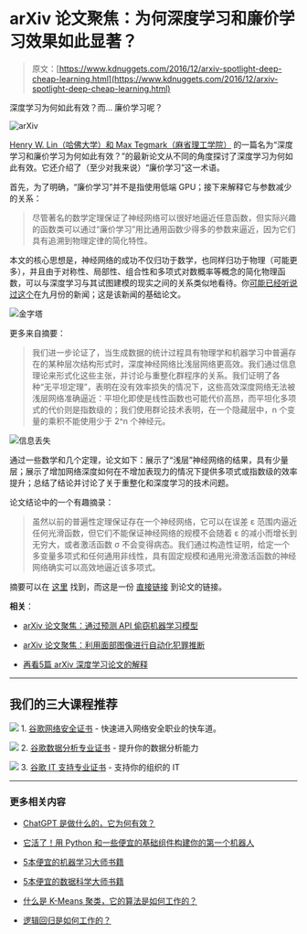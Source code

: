 # arXiv 论文聚焦：为何深度学习和廉价学习效果如此显著？

> 原文：[https://www.kdnuggets.com/2016/12/arxiv-spotlight-deep-cheap-learning.html](https://www.kdnuggets.com/2016/12/arxiv-spotlight-deep-cheap-learning.html)

深度学习为何如此有效？而... 廉价学习呢？

![arXiv](../Images/7d2d792a27b6d8c8f5ce5b64714828b1.png)

[Henry W. Lin（哈佛大学）和 Max Tegmark（麻省理工学院）](https://arxiv.org/abs/1608.08225) 的一篇名为“深度学习和廉价学习为何如此有效？”的最新论文从不同的角度探讨了深度学习为何如此有效。它还介绍了（至少对我来说）“廉价学习”这一术语。

首先，为了明确，“廉价学习”并不是指使用低端 GPU；接下来解释它与参数减少的关系：

> 尽管著名的数学定理保证了神经网络可以很好地逼近任意函数，但实际兴趣的函数类可以通过“廉价学习”用比通用函数少得多的参数来逼近，因为它们具有追溯到物理定律的简化特性。

本文的核心思想是，神经网络的成功不仅归功于数学，也同样归功于物理（可能更多），并且由于对称性、局部性、组合性和多项式对数概率等概念的简化物理函数，可以与深度学习与其试图建模的现实之间的关系类似地看待。你[可能已经听说过这个](https://www.technologyreview.com/s/602344/the-extraordinary-link-between-deep-neural-networks-and-the-nature-of-the-universe/)在九月份的新闻；这是该新闻的基础论文。

![金字塔](../Images/e9f37985b69e1cf4bb6f72da199a5fa1.png)

更多来自摘要：

> 我们进一步论证了，当生成数据的统计过程具有物理学和机器学习中普遍存在的某种层次结构形式时，深度神经网络比浅层网络更高效。我们通过信息理论来形式化这些主张，并讨论与重整化群程序的关系。我们证明了各种“无平坦定理”，表明在没有效率损失的情况下，这些高效深度网络无法被浅层网络准确逼近：平坦化即使是线性函数也可能代价高昂，而平坦化多项式的代价则是指数级的；我们使用群论技术表明，在一个隐藏层中，n 个变量的乘积不能使用少于 2^n 个神经元。

![信息丢失](../Images/f979328362b981e94aaa5b04e410a42d.png)

通过一些数学和几个定理，论文如下：展示了“浅层”神经网络的结果，具有少量层；展示了增加网络深度如何在不增加表现力的情况下提供多项式或指数级的效率提升；总结了结论并讨论了关于重整化和深度学习的技术问题。

论文结论中的一个有趣摘录：

> 虽然以前的普遍性定理保证存在一个神经网络，它可以在误差 ε 范围内逼近任何光滑函数，但它们不能保证神经网络的规模不会随着 ε 的减小而增长到无穷大，或者激活函数 σ 不会变得病态。我们通过构造性证明，给定一个多变量多项式和任何通用非线性，具有固定规模和通用光滑激活函数的神经网络确实可以高效地逼近该多项式。

摘要可以在 [这里](https://arxiv.org/abs/1608.08225) 找到，而这是一份 [直接链接](https://arxiv.org/pdf/1608.08225v2.pdf) 到论文的链接。

**相关**：

+   [arXiv 论文聚焦：通过预测 API 偷窃机器学习模型](/2016/11/arxiv-spotlight-stealing-machine-learning-models-prediction-apis.html)

+   [arXiv 论文聚焦：利用面部图像进行自动化犯罪推断](/2016/12/arxiv-spotlight-automated-inference-criminality-face-images.html)

+   [再看5篇 arXiv 深度学习论文的解释](/2016/01/more-arxiv-deep-learning-papers-explained.html)

* * *

## 我们的三大课程推荐

![](../Images/0244c01ba9267c002ef39d4907e0b8fb.png) 1\. [谷歌网络安全证书](https://www.kdnuggets.com/google-cybersecurity) - 快速进入网络安全职业的快车道。

![](../Images/e225c49c3c91745821c8c0368bf04711.png) 2\. [谷歌数据分析专业证书](https://www.kdnuggets.com/google-data-analytics) - 提升你的数据分析能力

![](../Images/0244c01ba9267c002ef39d4907e0b8fb.png) 3\. [谷歌 IT 支持专业证书](https://www.kdnuggets.com/google-itsupport) - 支持你的组织的 IT

* * *

### 更多相关内容

+   [ChatGPT 是做什么的，它为何有效？](https://www.kdnuggets.com/2023/04/chatgpt-work.html)

+   [它活了！用 Python 和一些便宜的基础组件构建你的第一个机器人](https://www.kdnuggets.com/2023/06/manning-build-first-robots-python-cheap-basic-components.html)

+   [5本便宜的机器学习大师书籍](https://www.kdnuggets.com/5-cheap-books-to-master-machine-learning)

+   [5本便宜的数据科学大师书籍](https://www.kdnuggets.com/5-cheap-books-to-master-data-science)

+   [什么是 K-Means 聚类，它的算法是如何工作的？](https://www.kdnuggets.com/2023/05/kmeans-clustering-algorithm-work.html)

+   [逻辑回归是如何工作的？](https://www.kdnuggets.com/2022/07/logistic-regression-work.html)
